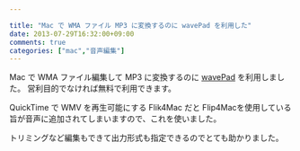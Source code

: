 ```yaml
---

title: "Mac で WMA ファイル MP3 に変換するのに wavePad を利用した"
date: 2013-07-29T16:32:00+09:00
comments: true
categories: ["mac","音声編集"]
---
```


Mac で WMA ファイル編集して MP3 に変換するのに [wavePad](http://www.nch.com.au/wavepad/jp/index.html) を利用しました。
営利目的でなければ無料で利用できます。

QuickTime で WMV を再生可能にする Flik4Mac だと Flip4Macを使用している旨が音声に追加されてしまいますので、これを使いました。

トリミングなど編集もできて出力形式も指定できるのでとても助かりました。
